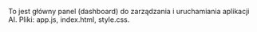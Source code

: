 To jest główny panel (dashboard) do zarządzania i uruchamiania aplikacji AI. Pliki: app.js, index.html, style.css.